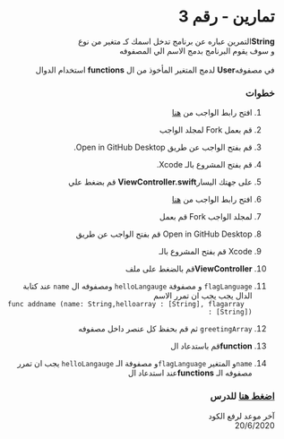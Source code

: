 
<div dir="rtl">
 
# تمارين  - رقم 3
  
 **String**التمرين عباره عن برنامج تدخل اسمك كـ متغير من  نوع  \
 و سوف يقوم البرنامج بدمج الاسم الي المصفوفه \
 \
    في مصفوفه**User** لدمج المتغير المأخوذ من ال   **functions** استخدام الدوال  

 
### خطوات 
1. افتح رابط الواجب من [هنا](https://github.com/kuwaitcodes/ios-cw-3)
2. قم بعمل Fork لمجلد الواجب
3. قم بفتح الواجب عن طريق Open in GitHub Desktop.
4.  قم بفتح المشروع بالـ Xcode.
5.   على جهتك اليسار**ViewController.swift** قم بضغط علي 

1. افتح رابط الواجب من [هنا](https://github.com/kuwaitcodes/ios-cw-3)
2. لمجلد الواجب Fork قم بعمل
3. Open in GitHub Desktop قم بفتح الواجب عن طريق 
4. Xcode قم بفتح المشروع بالـ
5.  **ViewController**قم بالضغط على ملف  
6. `flagLanguage` و مصفوفة `helloLangauge` ومصفوفه ال `name` عند كتابة الدال يجب يجب ان تمرر الاسم 
\
`  func addname (name: String,helloarray : [String], flagarray : [String])` 
7. `greetingArray` ثم  قم  بحفظ كل عنصر داخل مصفوفه  
8. **function**قم باستدعاد ال 
9. `name`و المتغير `flagLanguage`و مصفوفة الـ `helloLangauge` يجب ان تمرر   مصفوفه الـ   **functions**عند استدعاد ال





### [اضغط هنا](https://app.barmej.com/%D8%A8%D8%B1%D9%85%D8%AC%D8%A9-%D8%B3%D9%88%D9%8A%D9%81%D8%AA-%D9%84%D8%A8%D9%86%D8%A7%D8%A1-%D8%AA%D8%B7%D8%A8%D9%8A%D9%82%D8%A7%D8%AA-%D8%A7%D9%84%D8%A2%D9%8A%D9%81%D9%88%D9%86/%D8%A7%D9%84%D9%85%D8%AC%D9%85%D9%88%D8%B9%D8%A7%D8%AA-%D9%88-%D8%A7%D9%84%D8%AA%D8%AD%D9%83%D9%85-%D9%88-%D8%A7%D9%84%D8%AF%D9%88%D8%A7%D9%84-collections-control-functions/%D8%A7%D9%84%D8%AF%D9%88%D8%A7%D9%84-functions/%D8%A7%D9%84%D9%85%D9%82%D8%AF%D9%85%D8%A9-%D9%85%D8%A7-%D9%87%D9%8A-%D8%A7%D9%84%D8%AF%D9%88%D8%A7%D9%84-introduction-to-functions) للدرس


آخر موعد لرفع الكود\
20/6/2020

</div>


